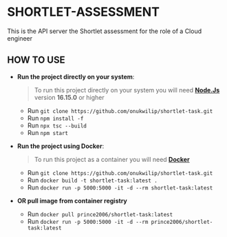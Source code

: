 # SHORTLET-ASSESSMENT

This is the API server the Shortlet assessment for the role of a Cloud engineer

## HOW TO USE

- **Run the project directly on your system**:

  > To run this project directly on your system you will need [**Node.Js**](https://nodejs.org/en/download) version **16.15.0** or higher

  - Run `git clone https://github.com/onukwilip/shortlet-task.git`
  - Run `npm install -f`
  - Run `npx tsc --build`
  - Run `npm start`

- **Run the project using Docker**:

  > To run this project as a container you will need [**Docker**](https://www.docker.com/products/docker-desktop/)

  - Run `git clone https://github.com/onukwilip/shortlet-task.git`
  - Run `docker build -t shortlet-task:latest .`
  - Run `docker run -p 5000:5000 -it -d --rm shortlet-task:latest`

- **OR pull image from container registry**

  - Run `docker pull prince2006/shortlet-task:latest`
  - Run `docker run -p 5000:5000 -it -d --rm prince2006/shortlet-task:latest`
